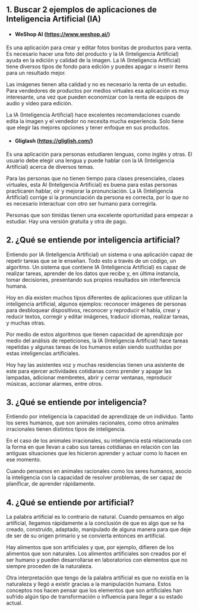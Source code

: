 ## 1. Buscar 2 ejemplos de aplicaciones de Inteligencia Artificial (IA)

- #### WeShop AI (https://www.weshop.ai/)


Es una aplicación para crear y editar fotos bonitas de productos para venta. Es necesario hacer una foto del producto y la IA (Inteligencia Artificial) ayuda en la edición y calidad de la imagen. La IA (Inteligencia Artificial) tiene diversos tipos de fondo para edición y puedes apagar o inserir ítems para un resultado mejor.


Las imágenes tienen alta calidad y no es necesario la renta de un estudio.
Para vendedores de productos por medios virtuales esa aplicación es muy interesante, una vez que pueden economizar con la renta de equipos de audio y video para edición. 

La IA (Inteligencia Artificial) hace excelentes recomendaciones cuando edita la imagen y el vendedor no necesita mucha experiencia. Solo tiene que elegir las mejores opciones y tener enfoque en sus productos.


- #### Gliglash (https://gliglish.com/)
Es una aplicación para personas estudiaren lenguas, como inglés y otras. El usuario debe elegir una lengua y puede hablar con la IA (Inteligencia Artificial) acerca de diversos temas.

Para las personas que no tienen tiempo para clases presenciales, clases virtuales, esta AI (Inteligencia Artificial) es buena para estas personas practicaren hablar, oír y mejorar la pronunciación. La IA (Inteligencia Artificial) corrige si la pronunciación da persona es correcta, por lo que no es necesario interactuar con otro ser humano para corregirla.

Personas que son tímidas tienen una excelente oportunidad para empezar a estudiar. Hay una versión gratuita y otra de pago.

## 2. ¿Qué se entiende por inteligencia artificial?

Entiendo por IA (Inteligencia Artificial) un sistema o una aplicación capaz de repetir tareas que se le enseñan. Todo esto a través de un código, un algoritmo. Un sistema que contiene IA (Inteligencia Artificial) es capaz de realizar tareas, aprender de los datos que recibe y, en última instancia, tomar decisiones, presentando sus propios resultados sin interferencia humana. 

Hoy en día existen muchos tipos diferentes de aplicaciones que utilizan la inteligencia artificial, algunos ejemplos: reconocer imágenes de personas para desbloquear dispositivos, reconocer y reproducir el habla, crear y reducir textos, corregir y editar imágenes, traducir idiomas, realizar tareas, y muchas otras.

Por medio de estos algoritmos que tienen capacidad de aprendizaje por medio del análisis de repeticiones, la IA (Inteligencia Artificial) hace tareas repetidas y algunas tareas de los humanos están siendo sustituidas por estas inteligencias artificiales. 

Hoy hay las asistentes voz y muchas residencias tienen una asistente de este para ejercer actividades cotidianas como prender y apagar las lampadas, adicionar membretes, abrir y cerrar ventanas, reproducir músicas, accionar alarmes, entre otros. 


## 3. ¿Qué se entiende por inteligencia?
Entiendo por inteligencia la capacidad de aprendizaje de un individuo. Tanto los seres humanos, que son animales racionales, como otros animales irracionales tienen distintos tipos de inteligencia. 

En el caso de los animales irracionales, su inteligencia está relacionada con la forma en que llevan a cabo sus tareas cotidianas en relación con las antiguas situaciones que les hicieron aprender y actuar como lo hacen en ese momento.

Cuando pensamos en animales racionales como los seres humanos, asocio la inteligencia con la capacidad de resolver problemas, de ser capaz de planificar, de aprender rápidamente.

## 4. ¿Qué se entiende por artificial?
La palabra artificial es lo contrario de natural. Cuando pensamos en algo artificial, llegamos rápidamente a la conclusión de que es algo que se ha creado, construido, adaptado, manipulado de alguna manera para que deje de ser de su origen primario y se convierta entonces en artificial.

Hay alimentos que son artificiales y que, por ejemplo, difieren de los alimentos que son naturales. Los alimentos artificiales son creados por el ser humano y pueden desarrollarse en laboratorios con elementos que no siempre proceden de la naturaleza. 

Otra interpretación que tengo de la palabra artificial es que no existía en la naturaleza y llegó a existir gracias a la manipulación humana. Estos conceptos nos hacen pensar que los elementos que son artificiales han sufrido algún tipo de transformación o influencia para llegar a su estado actual.
